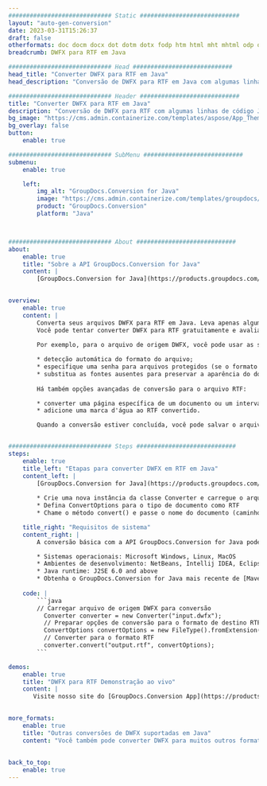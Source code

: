```yaml
---
############################# Static ############################
layout: "auto-gen-conversion"
date: 2023-03-31T15:26:37
draft: false
otherformats: doc docm docx dot dotm dotx fodp htm html mht mhtml odp odt otp pot potm potx pps ppsm ppsx ppt pptm pptx rtf
breadcrumb: DWFX para RTF em Java

############################# Head ############################
head_title: "Converter DWFX para RTF em Java"
head_description: "Conversão de DWFX para RTF em Java com algumas linhas de código. Converta mais de 160 formatos de arquivo usando a API de conversão de documentos do GroupDocs para Java"

############################# Header ############################
title: "Converter DWFX para RTF em Java"
description: "Conversão de DWFX para RTF com algumas linhas de código Java"
bg_image: "https://cms.admin.containerize.com/templates/aspose/App_Themes/V3/images/bg/header1.png"
bg_overlay: false
button:
    enable: true

############################# SubMenu ############################
submenu:
    enable: true

    left:
        img_alt: "GroupDocs.Conversion for Java"
        image: "https://cms.admin.containerize.com/templates/groupdocs/images/product-logos/90x90-noborder/groupdocs-conversion-java.png"
        product: "GroupDocs.Conversion"
        platform: "Java"



############################# About ############################
about:
    enable: true
    title: "Sobre a API GroupDocs.Conversion for Java"
    content: |
        [GroupDocs.Conversion for Java](https://products.groupdocs.com/conversion/java/) é uma API avançada de conversão de formato de arquivo para conversão entre formatos populares de imagem e documento, como Microsoft Office, OpenDocument, PDF, HTML, e-mail, CAD. e muito mais com apenas algumas linhas de código. A API nativa detecta automaticamente os formatos dos documentos originais e oferece muitas opções para personalizar os documentos convertidos. Juntamente com a função de extrair informações de um documento, ele também suporta o armazenamento em cache dos resultados da conversão para o disco local por padrão. No entanto, qualquer tipo de armazenamento em cache pode ser suportado pela implementação das interfaces apropriadas - Amazon S3, Dropbox, Google Drive, Windows Azure, Reddis ou quaisquer outras.
    

overview:
    enable: true
    content: |
        Converta seus arquivos DWFX para RTF em Java. Leva apenas algumas linhas de código Java em qualquer plataforma de sua escolha, como Windows, Linux, macOS.
        Você pode tentar converter DWFX para RTF gratuitamente e avaliar a qualidade dos resultados da conversão. Junto com scripts de conversão de arquivo simples, você pode tentar opções mais sofisticadas para carregar o arquivo de origem DWFX e armazenar a saída RTF. 
        
        Por exemplo, para o arquivo de origem DWFX, você pode usar as seguintes opções de carregamento:

        * detecção automática do formato do arquivo;
        * especifique uma senha para arquivos protegidos (se o formato de arquivo for compatível);
        * substitua as fontes ausentes para preservar a aparência do documento.
        
        Há também opções avançadas de conversão para o arquivo RTF:

        * converter uma página específica de um documento ou um intervalo de páginas;
        * adicione uma marca d'água ao RTF convertido.

        Quando a conversão estiver concluída, você pode salvar o arquivo RTF no caminho do arquivo local ou em qualquer armazenamento de terceiros, como FTP, Amazon S3, Google Drive, Dropbox etc. Observe - para converter DWFX para RTF, você não precisa instalar nenhum software adicional, como MS Office, Open Office, Adobe Acrobat Reader etc.


############################# Steps ############################
steps:
    enable: true
    title_left: "Etapas para converter DWFX em RTF em Java"
    content_left: |
        [GroupDocs.Conversion for Java](https://products.groupdocs.com/conversion/java/) permite que os desenvolvedores convertam facilmente o arquivo DWFX para RTF com algumas linhas de código.
        
        * Crie uma nova instância da classe Converter e carregue o arquivo DWFX com o caminho completo
        * Defina ConvertOptions para o tipo de documento como RTF
        * Chame o método convert() e passe o nome do documento (caminho completo) e formato (RTF) como parâmetro

    title_right: "Requisitos de sistema"
    content_right: |
        A conversão básica com a API GroupDocs.Conversion for Java pode ser feita com apenas algumas linhas de código. Nossas APIs são suportadas em todas as principais plataformas e sistemas operacionais. Antes de executar o código abaixo, certifique-se de ter os seguintes pré-requisitos instalados em seu sistema.

        * Sistemas operacionais: Microsoft Windows, Linux, MacOS
        * Ambientes de desenvolvimento: NetBeans, Intellij IDEA, Eclipse, etc.
        * Java runtime: J2SE 6.0 and above
        * Obtenha o GroupDocs.Conversion for Java mais recente de [Maven](https://repository.groupdocs.com/webapp/#/artifacts/browse/tree/General/repo/com/groupdocs/groupdocs-conversion)
         
    code: |
        ```java    
        // Carregar arquivo de origem DWFX para conversão
          Converter converter = new Converter("input.dwfx");
          // Preparar opções de conversão para o formato de destino RTF
          ConvertOptions convertOptions = new FileType().fromExtension("rtf").getConvertOptions();
          // Converter para o formato RTF
          converter.convert("output.rtf", convertOptions);
        ```

demos:
    enable: true
    title: "DWFX para RTF Demonstração ao vivo"
    content: |
       Visite nosso site do [GroupDocs.Conversion App](https://products.groupdocs.app/conversion/family) e experimente a conversão de DWFX para RTF agora. A demonstração gratuita tem os seguintes benefícios
          

more_formats:
    enable: true
    title: "Outras conversões de DWFX suportadas em Java"
    content: "Você também pode converter DWFX para muitos outros formatos de arquivo. Por favor, veja a lista abaixo."
       
       
back_to_top:
    enable: true
---
```

